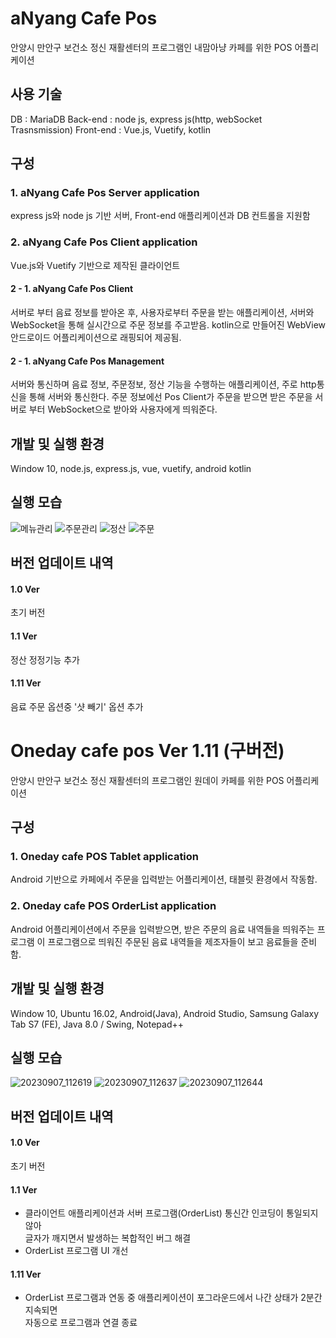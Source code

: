 # aNyang Cafe Pos
안양시 만안구 보건소 정신 재활센터의 프로그램인 내맘아냥 카페를 위한 POS 어플리케이션

## 사용 기술
DB 			: MariaDB
Back-end 	: node js, express js(http, webSocket Trasnsmission)
Front-end	: Vue.js, Vuetify, kotlin

## 구성

### 1. aNyang Cafe Pos Server application
express js와 node js 기반 서버, Front-end 애플리케이션과 DB 컨트롤을 지원함

### 2. aNyang Cafe Pos Client application
Vue.js와 Vuetify 기반으로 제작된 클라이언트

#### 2 - 1. aNyang Cafe Pos Client
서버로 부터 음료 정보를 받아온 후, 사용자로부터 주문을 받는 애플리케이션, 서버와 WebSocket을 통해 실시간으로 주문 정보를 주고받음.
kotlin으로 만들어진 WebView 안드로이드 어플리케이션으로 래핑되어 제공됨. 


#### 2 - 1. aNyang Cafe Pos Management
서버와 통신하며 음료 정보, 주문정보, 정산 기능을 수행하는 애플리케이션, 주로 http통신을 통해 서버와 통신한다.
주문 정보에선 Pos Client가 주문을 받으면 받은 주문을 서버로 부터 WebSocket으로 받아와 사용자에게 띄워준다.

## 개발 및 실행 환경
Window 10, node.js, express.js, vue, vuetify, android kotlin

## 실행 모습

![메뉴관리](https://github.com/user-attachments/assets/e4e15fb7-51e5-456a-b7aa-e30fd17d1600)
![주문관리](https://github.com/user-attachments/assets/14b613de-7c4f-46fb-b99b-a195ac5050d5)
![정산](https://github.com/user-attachments/assets/3fd94290-b403-48d7-bec7-93c4e3b9973e)
![주문](https://github.com/user-attachments/assets/396bbbb2-d38d-4e07-a789-f8c46b67464b)



## 버전 업데이트 내역

#### 1.0 Ver
초기 버전

#### 1.1 Ver
정산 정정기능 추가

#### 1.11 Ver
음료 주문 옵션중 '샷 빼기' 옵션 추가


# Oneday cafe pos Ver 1.11 (구버전)
안양시 만안구 보건소 정신 재활센터의 프로그램인 원데이 카페를 위한 POS 어플리케이션

## 구성

### 1. Oneday cafe POS Tablet application
Android 기반으로 카페에서 주문을 입력받는 어플리케이션, 태블릿 환경에서 작동함.

### 2. Oneday cafe POS OrderList application
Android 어플리케이션에서 주문을 입력받으면, 받은 주문의 음료 내역들을 띄워주는 프로그램
이 프로그램으로 띄워진 주문된 음료 내역들을 제조자들이 보고 음료들을 준비함.

## 개발 및 실행 환경
Window 10, Ubuntu 16.02, Android(Java), Android Studio, Samsung Galaxy Tab S7 (FE), Java 8.0 / Swing, Notepad++

## 실행 모습
![20230907_112619](https://github.com/frogio/oneday_cafe_pos/assets/12217092/0821170a-454a-42e9-89e6-4e86f3ba90c9)
![20230907_112637](https://github.com/frogio/oneday_cafe_pos/assets/12217092/893f5e21-e597-4c58-b20f-a2c0a8a9db7c)
![20230907_112644](https://github.com/frogio/oneday_cafe_pos/assets/12217092/60e24274-dc28-4167-b119-b0549207db3f)

## 버전 업데이트 내역

#### 1.0 Ver
초기 버전

#### 1.1 Ver
<ul>
<li>클라이언트 애플리케이션과 서버 프로그램(OrderList) 통신간 인코딩이 통일되지 않아</br>
글자가 깨지면서 발생하는 복합적인 버그 해결</br></li>
<li>OrderList 프로그램 UI 개선</li>
</ul>

#### 1.11 Ver
<ul>
<li>OrderList 프로그램과 연동 중 애플리케이션이 포그라운드에서 나간 상태가 2분간 지속되면</br>
자동으로 프로그램과 연결 종료
</li>
</ul>
